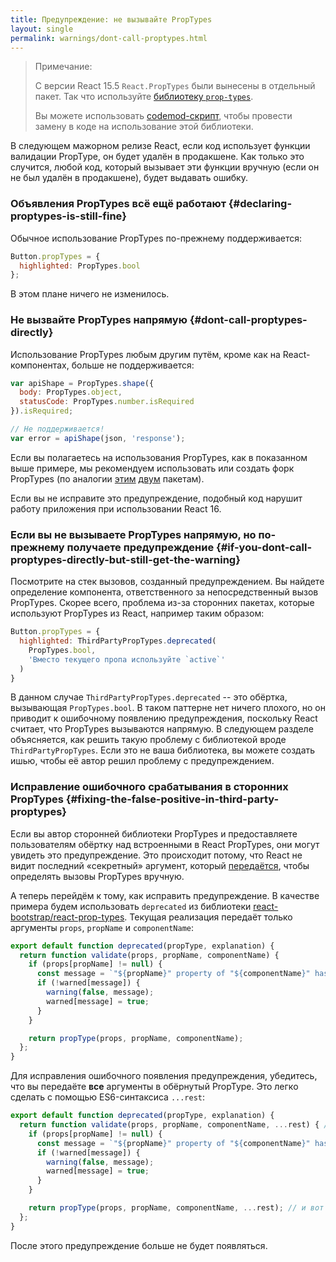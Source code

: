 ```yaml
---
title: Предупреждение: не вызывайте PropTypes
layout: single
permalink: warnings/dont-call-proptypes.html
---
```


> Примечание:
>
> С версии React 15.5 `React.PropTypes` были вынесены в отдельный пакет. Так что используйте [библиотеку `prop-types`](https://www.npmjs.com/package/prop-types).
>
> Вы можете использовать [codemod-скрипт](/blog/2017/04/07/react-v15.5.0.html#migrating-from-reactproptypes), чтобы провести замену в коде на использование этой библиотеки.

В следующем мажорном релизе React, если код использует функции валидации PropType, он будет удалён в продакшене. Как только это случится, любой код, который вызывает эти функции вручную (если он не был удалён в продакшене), будет выдавать ошибку.

### Объявления PropTypes всё ещё работают {#declaring-proptypes-is-still-fine}

Обычное использование PropTypes по-прежнему поддерживается:

```javascript
Button.propTypes = {
  highlighted: PropTypes.bool
};
```

В этом плане ничего не изменилось.

### Не вызвайте PropTypes напрямую {#dont-call-proptypes-directly}

Использование PropTypes любым другим путём, кроме как на React-компонентах, больше не поддерживается:

```javascript
var apiShape = PropTypes.shape({
  body: PropTypes.object,
  statusCode: PropTypes.number.isRequired
}).isRequired;

// Не поддерживается!
var error = apiShape(json, 'response');
```

Если вы полагаетесь на использования PropTypes, как в показанном выше примере, мы рекомендуем использовать или создать форк PropTypes (по аналогии [этим](https://github.com/aackerman/PropTypes) [двум](https://github.com/developit/proptypes) пакетам).

Если вы не исправите это предупреждение, подобный код нарушит работу приложения при использовании React 16.

### Если вы не вызываете PropTypes напрямую, но по-прежнему получаете предупреждение {#if-you-dont-call-proptypes-directly-but-still-get-the-warning}

Посмотрите на стек вызовов, созданный предупреждением. Вы найдете определение компонента, ответственного за непосредственный вызов PropTypes. Скорее всего, проблема из-за сторонних пакетах, которые используют PropTypes из React, например таким образом:

```js
Button.propTypes = {
  highlighted: ThirdPartyPropTypes.deprecated(
    PropTypes.bool,
    'Вместо текущего пропа используйте `active`'
  )
}
```

В данном случае `ThirdPartyPropTypes.deprecated` -- это обёртка, вызывающая `PropTypes.bool`. В таком паттерне нет ничего плохого, но он приводит к ошибочному появлению предупреждения, поскольку React считает, что PropTypes вызываются напрямую. В следующем разделе объясняется, как решить такую проблему с библиотекой вроде `ThirdPartyPropTypes`. Если это не ваша библиотека, вы можете создать ишью, чтобы её автор решил проблему с предупреждением.

### Исправление ошибочного срабатывания в сторонних PropTypes {#fixing-the-false-positive-in-third-party-proptypes}

Если вы автор сторонней библиотеки PropTypes и предоставляете пользователям обёртку над встроенными в React PropTypes, они могут увидеть это предупреждение. Это происходит потому, что React не видит последний «секретный» аргумент, который [передаётся](https://github.com/facebook/react/pull/7132), чтобы определять вызовы PropTypes вручную.

А теперь перейдём к тому, как исправить предупреждение. В качестве примера будем использовать `deprecated` из библиотеки [react-bootstrap/react-prop-types](https://github.com/react-bootstrap/react-prop-types/blob/0d1cd3a49a93e513325e3258b28a82ce7d38e690/src/deprecated.js). Текущая реализация передаёт только аргументы `props`, `propName` и `componentName`:

```javascript
export default function deprecated(propType, explanation) {
  return function validate(props, propName, componentName) {
    if (props[propName] != null) {
      const message = `"${propName}" property of "${componentName}" has been deprecated.\n${explanation}`;
      if (!warned[message]) {
        warning(false, message);
        warned[message] = true;
      }
    }

    return propType(props, propName, componentName);
  };
}
```

Для исправления ошибочного появления предупреждения, убедитесь, что вы передаёте **все** аргументы в обёрнутый PropType. Это легко сделать с помощью ES6-синтаксиса `...rest`:

```javascript
export default function deprecated(propType, explanation) {
  return function validate(props, propName, componentName, ...rest) { // Обратите на ...rest вот тут
    if (props[propName] != null) {
      const message = `"${propName}" property of "${componentName}" has been deprecated.\n${explanation}`;
      if (!warned[message]) {
        warning(false, message);
        warned[message] = true;
      }
    }

    return propType(props, propName, componentName, ...rest); // и вот здесь
  };
}
```

После этого предупреждение больше не будет появляться.
